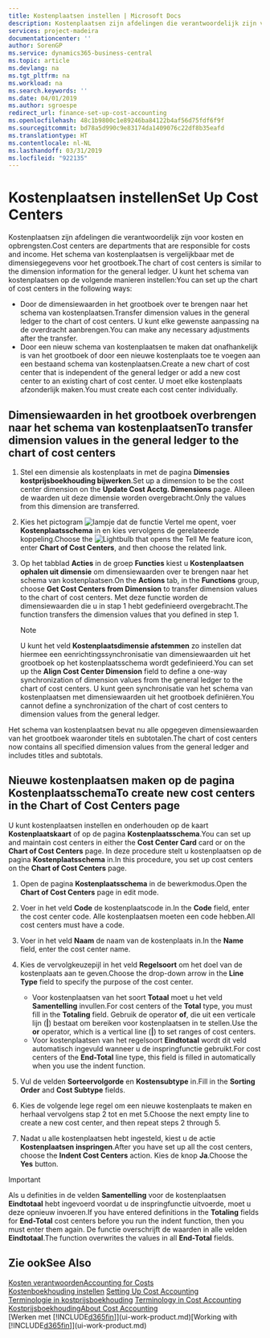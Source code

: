 ```yaml
---
title: Kostenplaatsen instellen | Microsoft Docs
description: Kostenplaatsen zijn afdelingen die verantwoordelijk zijn voor kosten en opbrengsten. Het schema van kostenplaatsen is vergelijkbaar met de dimensiegegevens voor het grootboek.
services: project-madeira
documentationcenter: ''
author: SorenGP
ms.service: dynamics365-business-central
ms.topic: article
ms.devlang: na
ms.tgt_pltfrm: na
ms.workload: na
ms.search.keywords: ''
ms.date: 04/01/2019
ms.author: sgroespe
redirect_url: finance-set-up-cost-accounting
ms.openlocfilehash: 48c1b9800c1e89246ba84122b4af56d75fdf6f9f
ms.sourcegitcommit: bd78a5d990c9e83174da1409076c22df8b35eafd
ms.translationtype: HT
ms.contentlocale: nl-NL
ms.lasthandoff: 03/31/2019
ms.locfileid: "922135"
---
```

# <a name="set-up-cost-centers"></a><span data-ttu-id="24466-104">Kostenplaatsen instellen</span><span class="sxs-lookup"><span data-stu-id="24466-104">Set Up Cost Centers</span></span>
<span data-ttu-id="24466-105">Kostenplaatsen zijn afdelingen die verantwoordelijk zijn voor kosten en opbrengsten.</span><span class="sxs-lookup"><span data-stu-id="24466-105">Cost centers are departments that are responsible for costs and income.</span></span> <span data-ttu-id="24466-106">Het schema van kostenplaatsen is vergelijkbaar met de dimensiegegevens voor het grootboek.</span><span class="sxs-lookup"><span data-stu-id="24466-106">The chart of cost centers is similar to the dimension information for the general ledger.</span></span> <span data-ttu-id="24466-107">U kunt het schema van kostenplaatsen op de volgende manieren instellen:</span><span class="sxs-lookup"><span data-stu-id="24466-107">You can set up the chart of cost centers in the following ways:</span></span>  

-   <span data-ttu-id="24466-108">Door de dimensiewaarden in het grootboek over te brengen naar het schema van kostenplaatsen.</span><span class="sxs-lookup"><span data-stu-id="24466-108">Transfer dimension values in the general ledger to the chart of cost centers.</span></span> <span data-ttu-id="24466-109">U kunt elke gewenste aanpassing na de overdracht aanbrengen.</span><span class="sxs-lookup"><span data-stu-id="24466-109">You can make any necessary adjustments after the transfer.</span></span>  
-   <span data-ttu-id="24466-110">Door een nieuw schema van kostenplaatsen te maken dat onafhankelijk is van het grootboek of door een nieuwe kostenplaats toe te voegen aan een bestaand schema van kostenplaatsen.</span><span class="sxs-lookup"><span data-stu-id="24466-110">Create a new chart of cost center that is independent of the general ledger or add a new cost center to an existing chart of cost center.</span></span> <span data-ttu-id="24466-111">U moet elke kostenplaats afzonderlijk maken.</span><span class="sxs-lookup"><span data-stu-id="24466-111">You must create each cost center individually.</span></span>  

## <a name="to-transfer-dimension-values-in-the-general-ledger-to-the-chart-of-cost-centers"></a><span data-ttu-id="24466-112">Dimensiewaarden in het grootboek overbrengen naar het schema van kostenplaatsen</span><span class="sxs-lookup"><span data-stu-id="24466-112">To transfer dimension values in the general ledger to the chart of cost centers</span></span>  
1.  <span data-ttu-id="24466-113">Stel een dimensie als kostenplaats in met de pagina **Dimensies kostprijsboekhouding bijwerken**.</span><span class="sxs-lookup"><span data-stu-id="24466-113">Set up a dimension to be the cost center dimension on the **Update Cost Acctg. Dimensions** page.</span></span> <span data-ttu-id="24466-114">Alleen de waarden uit deze dimensie worden overgebracht.</span><span class="sxs-lookup"><span data-stu-id="24466-114">Only the values from this dimension are transferred.</span></span>  
2.  <span data-ttu-id="24466-115">Kies het pictogram ![lampje dat de functie Vertel me opent](media/ui-search/search_small.png "Vertel me wat u wilt doen"), voer **Kostenplaatsschema** in en kies vervolgens de gerelateerde koppeling.</span><span class="sxs-lookup"><span data-stu-id="24466-115">Choose the ![Lightbulb that opens the Tell Me feature](media/ui-search/search_small.png "Tell me what you want to do") icon, enter **Chart of Cost Centers**, and then choose the related link.</span></span>  
3.  <span data-ttu-id="24466-116">Op het tabblad **Acties** in de groep **Functies** kiest u **Kostenplaatsen ophalen uit dimensie** om dimensiewaarden over te brengen naar het schema van kostenplaatsen.</span><span class="sxs-lookup"><span data-stu-id="24466-116">On the **Actions** tab, in the **Functions** group, choose **Get Cost Centers from Dimension** to transfer dimension values to the chart of cost centers.</span></span> <span data-ttu-id="24466-117">Met deze functie worden de dimensiewaarden die u in stap 1 hebt gedefinieerd overgebracht.</span><span class="sxs-lookup"><span data-stu-id="24466-117">The function transfers the dimension values that you defined in step 1.</span></span>  

    > [!NOTE]  
    >  <span data-ttu-id="24466-118">U kunt het veld **Kostenplaatsdimensie afstemmen** zo instellen dat hiermee een eenrichtingssynchronisatie van dimensiewaarden uit het grootboek op het kostenplaatsschema wordt gedefinieerd.</span><span class="sxs-lookup"><span data-stu-id="24466-118">You can set up the **Align Cost Center Dimension**  field to define a one-way synchronization of dimension values from the general ledger to the chart of cost centers.</span></span> <span data-ttu-id="24466-119">U kunt geen synchronisatie van het schema van kostenplaatsen met dimensiewaarden uit het grootboek definiëren.</span><span class="sxs-lookup"><span data-stu-id="24466-119">You cannot define a synchronization of the chart of cost centers to dimension values from the general ledger.</span></span>  

<span data-ttu-id="24466-120">Het schema van kostenplaatsen bevat nu alle opgegeven dimensiewaarden van het grootboek waaronder titels en subtotalen.</span><span class="sxs-lookup"><span data-stu-id="24466-120">The chart of cost centers now contains all specified dimension values from the general ledger and includes titles and subtotals.</span></span>  

## <a name="to-create-new-cost-centers-in-the-chart-of-cost-centers-page"></a><span data-ttu-id="24466-121">Nieuwe kostenplaatsen maken op de pagina Kostenplaatsschema</span><span class="sxs-lookup"><span data-stu-id="24466-121">To create new cost centers in the Chart of Cost Centers page</span></span>  
<span data-ttu-id="24466-122">U kunt kostenplaatsen instellen en onderhouden op de kaart **Kostenplaatskaart** of op de pagina **Kostenplaatsschema**.</span><span class="sxs-lookup"><span data-stu-id="24466-122">You can set up and maintain cost centers in either the **Cost Center Card** card or on the **Chart of Cost Centers** page.</span></span> <span data-ttu-id="24466-123">In deze procedure stelt u kostenplaatsen op de pagina **Kostenplaatsschema** in.</span><span class="sxs-lookup"><span data-stu-id="24466-123">In this procedure, you set up cost centers on the **Chart of Cost Centers** page.</span></span>  

1. <span data-ttu-id="24466-124">Open de pagina **Kostenplaatsschema** in de bewerkmodus.</span><span class="sxs-lookup"><span data-stu-id="24466-124">Open the **Chart of Cost Centers** page in edit mode.</span></span>  
2. <span data-ttu-id="24466-125">Voer in het veld **Code** de kostenplaatscode in.</span><span class="sxs-lookup"><span data-stu-id="24466-125">In the **Code** field, enter the cost center code.</span></span> <span data-ttu-id="24466-126">Alle kostenplaatsen moeten een code hebben.</span><span class="sxs-lookup"><span data-stu-id="24466-126">All cost centers must have a code.</span></span>  
3. <span data-ttu-id="24466-127">Voer in het veld **Naam** de naam van de kostenplaats in.</span><span class="sxs-lookup"><span data-stu-id="24466-127">In the **Name** field, enter the cost center name.</span></span>  
4. <span data-ttu-id="24466-128">Kies de vervolgkeuzepijl in het veld **Regelsoort** om het doel van de kostenplaats aan te geven.</span><span class="sxs-lookup"><span data-stu-id="24466-128">Choose the drop-down arrow in the **Line Type** field to specify the purpose of the cost center.</span></span>  

    - <span data-ttu-id="24466-129">Voor kostenplaatsen van het soort **Totaal** moet u het veld **Samentelling** invullen.</span><span class="sxs-lookup"><span data-stu-id="24466-129">For cost centers of the **Total** type, you must fill in the **Totaling** field.</span></span> <span data-ttu-id="24466-130">Gebruik de operator **of**, die uit een verticale lijn (**&#124;**) bestaat om bereiken voor kostenplaatsen in te stellen.</span><span class="sxs-lookup"><span data-stu-id="24466-130">Use the **or** operator, which is a vertical line (**&#124;**) to set ranges of cost centers.</span></span>  
    - <span data-ttu-id="24466-131">Voor kostenplaatsen van het regelsoort **Eindtotaal** wordt dit veld automatisch ingevuld wanneer u de inspringfunctie gebruikt.</span><span class="sxs-lookup"><span data-stu-id="24466-131">For cost centers of the **End-Total** line type, this field is filled in automatically when you use the indent function.</span></span>  
5.  <span data-ttu-id="24466-132">Vul de velden **Sorteervolgorde** en **Kostensubtype** in.</span><span class="sxs-lookup"><span data-stu-id="24466-132">Fill in the **Sorting Order** and **Cost Subtype** fields.</span></span>  
6.  <span data-ttu-id="24466-133">Kies de volgende lege regel om een nieuwe kostenplaats te maken en herhaal vervolgens stap 2 tot en met 5.</span><span class="sxs-lookup"><span data-stu-id="24466-133">Choose the next empty line to create a new cost center, and then repeat steps 2 through 5.</span></span>  
7.  <span data-ttu-id="24466-134">Nadat u alle kostenplaatsen hebt ingesteld, kiest u de actie **Kostenplaatsen inspringen**.</span><span class="sxs-lookup"><span data-stu-id="24466-134">After you have set up all the cost centers, choose the **Indent Cost Centers** action.</span></span> <span data-ttu-id="24466-135">Kies de knop **Ja**.</span><span class="sxs-lookup"><span data-stu-id="24466-135">Choose the **Yes** button.</span></span>  

> [!IMPORTANT]  
>  <span data-ttu-id="24466-136">Als u definities in de velden **Samentelling** voor de kostenplaatsen **Eindtotaal** hebt ingevoerd voordat u de inspringfunctie uitvoerde, moet u deze opnieuw invoeren.</span><span class="sxs-lookup"><span data-stu-id="24466-136">If you have entered definitions in the **Totaling** fields for **End-Total** cost centers before you run the indent function, then you must enter them again.</span></span> <span data-ttu-id="24466-137">De functie overschrijft de waarden in alle velden **Eindtotaal**.</span><span class="sxs-lookup"><span data-stu-id="24466-137">The function overwrites the values in all **End-Total** fields.</span></span>  

## <a name="see-also"></a><span data-ttu-id="24466-138">Zie ook</span><span class="sxs-lookup"><span data-stu-id="24466-138">See Also</span></span>  
[<span data-ttu-id="24466-139">Kosten verantwoorden</span><span class="sxs-lookup"><span data-stu-id="24466-139">Accounting for Costs</span></span>](finance-manage-cost-accounting.md)  
<span data-ttu-id="24466-140">[Kostenboekhouding instellen](finance-set-up-cost-accounting.md) </span><span class="sxs-lookup"><span data-stu-id="24466-140">[Setting Up Cost Accounting](finance-set-up-cost-accounting.md) </span></span>  
<span data-ttu-id="24466-141">[Terminologie in kostprijsboekhouding](finance-terminology-in-cost-accounting.md) </span><span class="sxs-lookup"><span data-stu-id="24466-141">[Terminology in Cost Accounting](finance-terminology-in-cost-accounting.md) </span></span>  
[<span data-ttu-id="24466-142">Kostprijsboekhouding</span><span class="sxs-lookup"><span data-stu-id="24466-142">About Cost Accounting</span></span>](finance-about-cost-accounting.md)  
<span data-ttu-id="24466-143">[Werken met [!INCLUDE[d365fin](includes/d365fin_md.md)]](ui-work-product.md)</span><span class="sxs-lookup"><span data-stu-id="24466-143">[Working with [!INCLUDE[d365fin](includes/d365fin_md.md)]](ui-work-product.md)</span></span>
